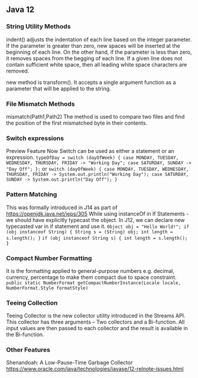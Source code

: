 ## Java 12

### String Utility Methods
indent() adjusts the indentation of each line based on the integer parameter. 
If the parameter is greater than zero, new spaces will be inserted at the beginning of each line. 
On the other hand, if the parameter is less than zero, it removes spaces from the begging of each line. 
If a given line does not contain sufficient white space, then all leading white space characters are removed.

new method is transform(). It accepts a single argument function as a parameter that will be applied to the string.

### File Mismatch Methods
mismatch(Path1,Path2)
The method is used to compare two files and find the position of the first mismatched byte in their contents.

### Switch expressions
Preview Feature
Now Switch can be used as either a statement or an expression.
`typeOfDay = switch (dayOfWeek) {
     case MONDAY, TUESDAY, WEDNESDAY, THURSDAY, FRIDAY -> "Working Day";
     case SATURDAY, SUNDAY -> "Day Off";
 };`
or
`switch (dayOfWeek) {
     case MONDAY, TUESDAY, WEDNESDAY, THURSDAY, FRIDAY -> System.out.println("Working Day");
     case SATURDAY, SUNDAY -> System.out.println("Day Off");
 }` 

### Pattern Matching
This was formally introduced in J14 as part of https://openjdk.java.net/jeps/305
While using instanceOf in If Statements - we should have explicitly typecast the object.
In J12, we can declare new typecasted var in if statement and use it.
`Object obj = "Hello World!";
if (obj instanceof String) {
    String s = (String) obj;
    int length = s.length();
}`
`if (obj instanceof String s) {
    int length = s.length();
}`

### Compact Number Formatting
It is the formatting applied to general-purpose numbers e.g. decimal, currency, percentage to make them compact due to space constraint. 
`public static NumberFormat getCompactNumberInstance(Locale locale, NumberFormat.Style formatStyle)`

### Teeing Collection
Teeing Collector is the new collector utility introduced in the Streams API.
This collector has three arguments – Two collectors and a Bi-function.
All input values are then passed to each collector and the result is available in the Bi-function.


### Other Features
Shenandoah: A Low-Pause-Time Garbage Collector
https://www.oracle.com/java/technologies/javase/12-relnote-issues.html

